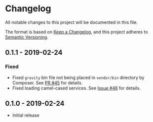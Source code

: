 # Changelog
All notable changes to this project will be documented in this file.

The format is based on [Keep a Changelog](https://keepachangelog.com/en/1.0.0/),
and this project adheres to [Semantic Versioning](https://semver.org/spec/v2.0.0.html).

## 0.1.1 - 2019-02-24

### Fixed
- Fixed `gravity` bin file not being placed in `vendor/bin` directory by Composer. See [PR #45](https://github.com/jstewmc/gravity/pull/45) for details.
- Fixed loading camel-cased services. See [Issue #46](https://github.com/jstewmc/gravity/issues/46) for details.

## 0.1.0 - 2019-02-24

- Initial release
